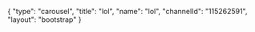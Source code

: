 {
    "type": "carousel",
    "title": "lol",
    "name": "lol",
    "channelId": "115262591",
    "layout": "bootstrap"
}
